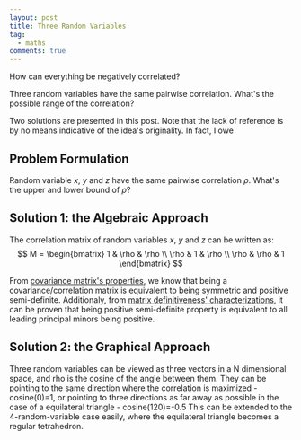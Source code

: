 ```yaml
---
layout: post
title: Three Random Variables
tag:
  - maths
comments: true
---
```

How can everything be negatively correlated?

Three random variables have the same pairwise correlation. What's the possible range of the correlation?

Two solutions are presented in this post. Note that the lack of reference is by no means indicative of the idea's originality. In fact, I owe 

## Problem Formulation
Random variable $x$, $y$ and $z$ have the same pairwise correlation $\rho$. What's the upper and lower bound of $\rho$?

## Solution 1: the Algebraic Approach
The correlation matrix of random variables $x$, $y$ and $z$ can be written as:
$$
M = \begin{bmatrix} 1 & \rho & \rho \\ \rho & 1 & \rho \\ \rho & \rho & 1 \end{bmatrix}
$$

From [covariance matrix's properties](https://en.wikipedia.org/wiki/Covariance_matrix#Which_matrices_are_covariance_matrices?), we know that being a covariance/correlation matrix is equivalent to being symmetric and positive semi-definite. Additionaly, from [matrix definitiveness' characterizations](https://en.wikipedia.org/wiki/Definiteness_of_a_matrix#Characterizations), it can be proven that being positive semi-definite property is equivalent to all leading principal minors being positive.

## Solution 2: the Graphical Approach
Three random variables can be viewed as three vectors in a N dimensional space, and rho is the cosine of the angle between them. They can be pointing to the same direction where the correlation is maximized - cosine(0)=1, or pointing to three directions as far away as possible in the case of a equilateral triangle - cosine(120)=-0.5
This can be extended to the 4-random-variable case easily, where the equilateral triangle becomes a regular tetrahedron.
